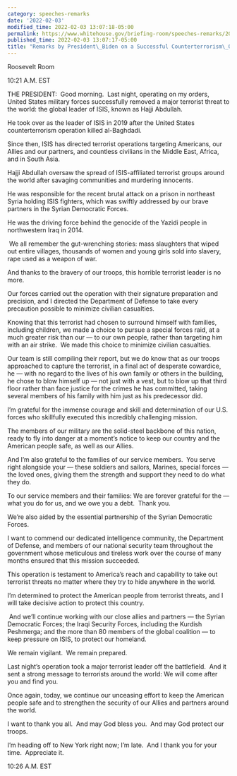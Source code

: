 ```yaml
---
category: speeches-remarks
date: '2022-02-03'
modified_time: 2022-02-03 13:07:18-05:00
permalink: https://www.whitehouse.gov/briefing-room/speeches-remarks/2022/02/03/remarks-by-president-biden-on-a-successful-counterterrorism-operation/
published_time: 2022-02-03 13:07:17-05:00
title: "Remarks by President\_Biden on a Successful Counterterrorism\_Operation"
---
```

 
Roosevelt Room

10:21 A.M. EST  
  
THE PRESIDENT:  Good morning.  Last night, operating on my orders,
United States military forces successfully removed a major terrorist
threat to the world: the global leader of ISIS, known as Hajji Abdullah.

He took over as the leader of ISIS in 2019 after the United States
counterterrorism operation killed al-Baghdadi.

Since then, ISIS has directed terrorist operations targeting Americans,
our Allies and our partners, and countless civilians in the Middle East,
Africa, and in South Asia.

Hajji Abdullah oversaw the spread of ISIS-affiliated terrorist groups
around the world after savaging communities and murdering innocents.

He was responsible for the recent brutal attack on a prison in northeast
Syria holding ISIS fighters, which was swiftly addressed by our brave
partners in the Syrian Democratic Forces.

He was the driving force behind the genocide of the Yazidi people in
northwestern Iraq in 2014.

 We all remember the gut-wrenching stories: mass slaughters that wiped
out entire villages, thousands of women and young girls sold into
slavery, rape used as a weapon of war.

And thanks to the bravery of our troops, this horrible terrorist leader
is no more.

Our forces carried out the operation with their signature preparation
and precision, and I directed the Department of Defense to take every
precaution possible to minimize civilian casualties.

Knowing that this terrorist had chosen to surround himself with
families, including children, we made a choice to pursue a special
forces raid, at a much greater risk than our — to our own people, rather
than targeting him with an air strike.  We made this choice to minimize
civilian casualties.

Our team is still compiling their report, but we do know that as our
troops approached to capture the terrorist, in a final act of desperate
cowardice, he — with no regard to the lives of his own family or others
in the building, he chose to blow himself up — not just with a vest, but
to blow up that third floor rather than face justice for the crimes he
has committed, taking several members of his family with him just as his
predecessor did.

I’m grateful for the immense courage and skill and determination of our
U.S. forces who skillfully executed this incredibly challenging mission.

The members of our military are the solid-steel backbone of this nation,
ready to fly into danger at a moment’s notice to keep our country and
the American people safe, as well as our Allies.

And I’m also grateful to the families of our service members.  You serve
right alongside your — these soldiers and sailors, Marines, special
forces — the loved ones, giving them the strength and support they need
to do what they do.

To our service members and their families: We are forever grateful for
the — what you do for us, and we owe you a debt.  Thank you.

We’re also aided by the essential partnership of the Syrian Democratic
Forces. 

I want to commend our dedicated intelligence community, the Department
of Defense, and members of our national security team throughout the
government whose meticulous and tireless work over the course of many
months ensured that this mission succeeded.

This operation is testament to America’s reach and capability to take
out terrorist threats no matter where they try to hide anywhere in the
world.

I’m determined to protect the American people from terrorist threats,
and I will take decisive action to protect this country.

 And we’ll continue working with our close allies and partners — the
Syrian Democratic Forces; the Iraqi Security Forces, including the
Kurdish Peshmerga; and the more than 80 members of the global coalition
— to keep pressure on ISIS, to protect our homeland.

We remain vigilant.  We remain prepared.

Last night’s operation took a major terrorist leader off the
battlefield.  And it sent a strong message to terrorists around the
world: We will come after you and find you.

Once again, today, we continue our unceasing effort to keep the American
people safe and to strengthen the security of our Allies and partners
around the world.

I want to thank you all.  And may God bless you.  And may God protect
our troops.

I’m heading off to New York right now; I’m late.  And I thank you for
your time.  Appreciate it.

10:26 A.M. EST     
